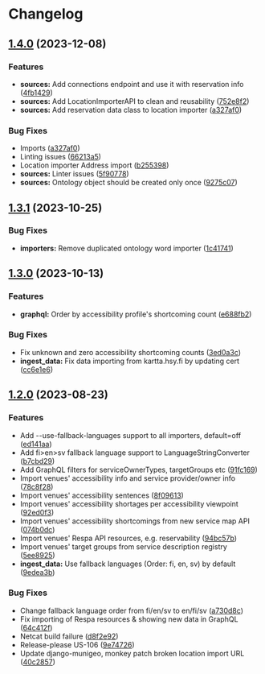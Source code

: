 # Changelog

## [1.4.0](https://github.com/City-of-Helsinki/unified-search/compare/sources-v1.3.1...sources-v1.4.0) (2023-12-08)


### Features

* **sources:** Add connections endpoint and use it with reservation info ([4fb1429](https://github.com/City-of-Helsinki/unified-search/commit/4fb1429d85f3b505367702368a3d878c963d3dbd))
* **sources:** Add LocationImporterAPI to clean and reusability ([752e8f2](https://github.com/City-of-Helsinki/unified-search/commit/752e8f210f4af94a508826a3c451386fa1a412a0))
* **sources:** Add reservation data class to location importer ([a327af0](https://github.com/City-of-Helsinki/unified-search/commit/a327af0295c28c636823ca5c2b8380e932c021a0))


### Bug Fixes

* Imports ([a327af0](https://github.com/City-of-Helsinki/unified-search/commit/a327af0295c28c636823ca5c2b8380e932c021a0))
* Linting issues ([66213a5](https://github.com/City-of-Helsinki/unified-search/commit/66213a52c41d981ea69b56c231d53b013121389e))
* Location importer Address import ([b255398](https://github.com/City-of-Helsinki/unified-search/commit/b255398e07c978251e243f6a96ca489e4fbdc5b2))
* **sources:** Linter issues ([5f90778](https://github.com/City-of-Helsinki/unified-search/commit/5f90778ef209334502761cfa92a794d53cb1ebcd))
* **sources:** Ontology object should be created only once ([9275c07](https://github.com/City-of-Helsinki/unified-search/commit/9275c07ebcefe3d192939a6646af1168453f333b))

## [1.3.1](https://github.com/City-of-Helsinki/unified-search/compare/sources-v1.3.0...sources-v1.3.1) (2023-10-25)


### Bug Fixes

* **importers:** Remove duplicated ontology word importer ([1c41741](https://github.com/City-of-Helsinki/unified-search/commit/1c41741445fdc6ca50d6a70c189dfe15f59174b5))

## [1.3.0](https://github.com/City-of-Helsinki/unified-search/compare/sources-v1.2.0...sources-v1.3.0) (2023-10-13)


### Features

* **graphql:** Order by accessibility profile's shortcoming count ([e688fb2](https://github.com/City-of-Helsinki/unified-search/commit/e688fb2d0fe534c40570aad2079dac935631c13f))


### Bug Fixes

* Fix unknown and zero accessibility shortcoming counts ([3ed0a3c](https://github.com/City-of-Helsinki/unified-search/commit/3ed0a3c6bf914083e45784d8a8f15650736ff564))
* **ingest_data:** Fix data importing from kartta.hsy.fi by updating cert ([cc6e1e6](https://github.com/City-of-Helsinki/unified-search/commit/cc6e1e65a8f94ed836a6ddecd61a55955a63084e))

## [1.2.0](https://github.com/City-of-Helsinki/unified-search/compare/sources-v1.1.0...sources-v1.2.0) (2023-08-23)


### Features

* Add --use-fallback-languages support to all importers, default=off ([ed141aa](https://github.com/City-of-Helsinki/unified-search/commit/ed141aace01b43e81db499164095396154fd1d44))
* Add fi&gt;en>sv fallback language support to LanguageStringConverter ([b7cbd29](https://github.com/City-of-Helsinki/unified-search/commit/b7cbd2987c1ffd28d35553f2193297e63b9ae354))
* Add GraphQL filters for serviceOwnerTypes, targetGroups etc ([91fc169](https://github.com/City-of-Helsinki/unified-search/commit/91fc169e3f976efd920e094085c1b00871892d75))
* Import venues' accessibility info and service provider/owner info ([78c8f28](https://github.com/City-of-Helsinki/unified-search/commit/78c8f282e078a963ff2cf297ef07d38ea6200c56))
* Import venues' accessibility sentences ([8f09613](https://github.com/City-of-Helsinki/unified-search/commit/8f09613d16f35c7eda5a6e3f9b9d4feb1338c238))
* Import venues' accessibility shortages per accessibility viewpoint ([92ed0f3](https://github.com/City-of-Helsinki/unified-search/commit/92ed0f3d9d6575c3d560067b187610b66dd78e49))
* Import venues' accessibility shortcomings from new service map API ([074b0dc](https://github.com/City-of-Helsinki/unified-search/commit/074b0dcddfe532cbff7d0f76bbec857ff6cab42c))
* Import venues' Respa API resources, e.g. reservability ([94bc57b](https://github.com/City-of-Helsinki/unified-search/commit/94bc57bf644f4cdc665337a354ef9b0d116c814b))
* Import venues' target groups from service description registry ([5ee8925](https://github.com/City-of-Helsinki/unified-search/commit/5ee8925469770f1f80a5ef59e51a665601be8cdc))
* **ingest_data:** Use fallback languages (Order: fi, en, sv) by default ([9edea3b](https://github.com/City-of-Helsinki/unified-search/commit/9edea3bf74d622b1d839f7b5cdb045ace6359fbd))


### Bug Fixes

* Change fallback language order from fi/en/sv to en/fi/sv ([a730d8c](https://github.com/City-of-Helsinki/unified-search/commit/a730d8c260d17247a2802904dfdefae7ffd6b2d6))
* Fix importing of Respa resources & showing new data in GraphQL ([64c412f](https://github.com/City-of-Helsinki/unified-search/commit/64c412f157c557adda497e18cf9d39314afc0ec2))
* Netcat build failure ([d8f2e92](https://github.com/City-of-Helsinki/unified-search/commit/d8f2e92f08e30ad04c1f8938480bd7d06d160fe0))
* Release-please US-106 ([9e74726](https://github.com/City-of-Helsinki/unified-search/commit/9e74726018e7b6264163aaf17e7fcc8740ade996))
* Update django-munigeo, monkey patch broken location import URL ([40c2857](https://github.com/City-of-Helsinki/unified-search/commit/40c2857aabda204647c4fb2a24fdf225652cbb26))
